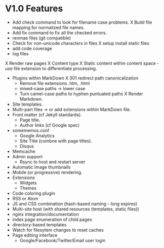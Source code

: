 # V1.0 Features

- Add check command to look for filename case problems.
X Build file mapping for normalized file names.
- Add fix command to fix all the checked errors.
- renmae files (git compatible)
- Check for non-unicode characters in files
X setup install static files
- add code coverage
- log files

X Render raw pages
X Content type
X Static content within content space - use file extension to differentiate processing.
- Plugins within MarkDown
X 301 redirect path canonicalization
  - Remove file extensions .htm, .html
  - mixed-case paths -> lower case
  - Turn camel-case paths to hyphen puntuated paths
X Render Markdown.
- Site templates.
- Multi-part files -> or add extensions within MarkDown file.
- Front matter (cf Jekyll standards).
  - Page title.
  - Author links (cf Google spec)
- somememos.conf
  - Google Analytics
  - Site Title (combne with page titles).
  - Disqus
- Memcache
- Admin support
  - Rsync to host and restart server
- Automatic Image thumbnails
- Mobile (or progressive) rendering.
- Extensions
  - Widgets
  - Themes
- Code coloring plugin
- RSS or Atom
- JS and CSS combination (hash-based naming - long expires)
- Multi-site host (with shared resources (templates, static files))
- nginx integration/documentation
- index page enumeration of child pages
- directory-based templates
- Watch for filesytem changes to reset caches
- Page editing interface
  - Google/Facebook/Twitter/Email user login
